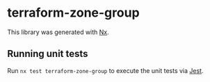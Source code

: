 # terraform-zone-group

This library was generated with [Nx](https://nx.dev).

## Running unit tests

Run `nx test terraform-zone-group` to execute the unit tests via
[Jest](https://jestjs.io).
